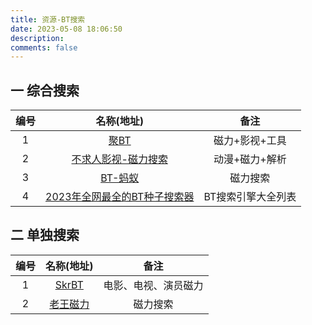 ```yaml
---
title: 资源-BT搜索
date: 2023-05-08 18:06:50
description: 
comments: false
---
```


## 一 综合搜索

| 编号 |                          名称(地址)                          |        备注        |
| :--: | :----------------------------------------------------------: | :----------------: |
|  1   |            [聚BT](https://jubt.fun/cn/index.html)            |   磁力+影视+工具   |
|  2   |       [不求人影视-磁力搜索](https://www.cilihezi.top/)       |   动漫+磁力+解析   |
|  3   |                [BT-蚂蚁](https://btmayi.cc/)                 |      磁力搜索      |
|  4   | [2023年全网最全的BT种子搜索器](https://www.tudiedie.com/bt-magnetic-search-engine.html) | BT搜索引擎大全列表 |

## 二 单独搜索

| 编号 |             名称(地址)             |         备注         |
| :--: | :--------------------------------: | :------------------: |
|  1   |   [SkrBT](https://skrbtxe.top/)    | 电影、电视、演员磁力 |
|  2   | [老王磁力](https://laowangzo.top/) |       磁力搜索       |

